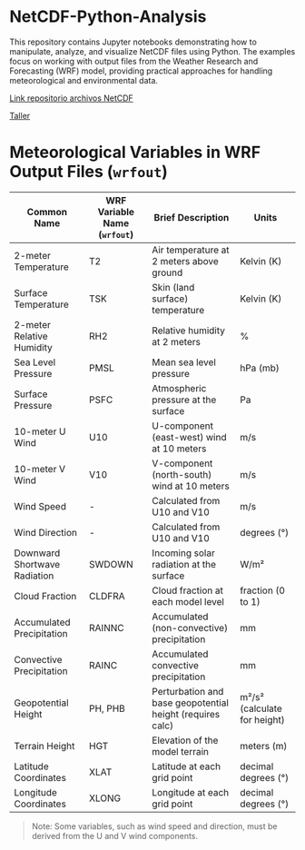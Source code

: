 # NetCDF-Python-Analysis
This repository contains Jupyter notebooks demonstrating how to manipulate, analyze, and visualize NetCDF files using Python. The examples focus on working with output files from the Weather Research and Forecasting (WRF) model, providing practical approaches for handling meteorological and environmental data.

<a href="https://drive.google.com/drive/folders/1rh2C5JX2ukLF_9G08z7Uj5OwgOCWfR9W" target="_blank">Link repositorio archivos NetCDF</a>

[Taller](https://github.com/kballesterosg/NetCDF-Python-Analysis/blob/main/Taller___Uniandes.pdf)


# Meteorological Variables in WRF Output Files (`wrfout`)

| Common Name              | WRF Variable Name (`wrfout`) | Brief Description                                           | Units                           |
|--------------------------|------------------------------|-------------------------------------------------------------|----------------------------------|
| 2-meter Temperature      | T2                           | Air temperature at 2 meters above ground                    | Kelvin (K)                       |
| Surface Temperature      | TSK                          | Skin (land surface) temperature                             | Kelvin (K)                       |
| 2-meter Relative Humidity| RH2                          | Relative humidity at 2 meters                               | %                                |
| Sea Level Pressure       | PMSL                         | Mean sea level pressure                                     | hPa (mb)                         |
| Surface Pressure         | PSFC                         | Atmospheric pressure at the surface                         | Pa                               |
| 10-meter U Wind          | U10                          | U-component (east-west) wind at 10 meters                   | m/s                              |
| 10-meter V Wind          | V10                          | V-component (north-south) wind at 10 meters                 | m/s                              |
| Wind Speed               | -                            | Calculated from U10 and V10                                 | m/s                              |
| Wind Direction           | -                            | Calculated from U10 and V10                                 | degrees (°)                      |
| Downward Shortwave Radiation | SWDOWN                | Incoming solar radiation at the surface                     | W/m²                             |
| Cloud Fraction           | CLDFRA                       | Cloud fraction at each model level                          | fraction (0 to 1)                |
| Accumulated Precipitation| RAINNC                       | Accumulated (non-convective) precipitation                  | mm                               |
| Convective Precipitation | RAINC                        | Accumulated convective precipitation                        | mm                               |
| Geopotential Height      | PH, PHB                      | Perturbation and base geopotential height (requires calc)   | m²/s² (calculate for height)     |
| Terrain Height           | HGT                          | Elevation of the model terrain                              | meters (m)                       |
| Latitude Coordinates     | XLAT                         | Latitude at each grid point                                 | decimal degrees (°)              |
| Longitude Coordinates    | XLONG                        | Longitude at each grid point                                | decimal degrees (°)              |

> Note: Some variables, such as wind speed and direction, must be derived from the U and V wind components.

